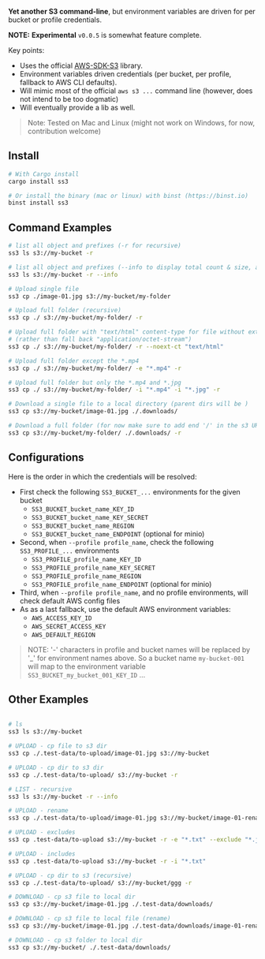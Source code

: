 

**Yet another S3 command-line**, but environment variables are driven for per bucket or profile credentials. 

**NOTE:** **Experimental** `v0.0.5` is somewhat feature complete. 

Key points:
- Uses the official [AWS-SDK-S3](https://crates.io/crates/aws-sdk-s3) library.
- Environment variables driven credentials (per bucket, per profile, fallback to AWS CLI defaults).
- Will mimic most of the official `aws s3 ...` command line (however, does not intend to be too dogmatic)
- Will eventually provide a lib as well. 

> Note: Tested on Mac and Linux (might not work on Windows, for now, contribution welcome)

## Install

```sh
# With Cargo install
cargo install ss3

# Or install the binary (mac or linux) with binst (https://binst.io)
binst install ss3
```

## Command Examples

```sh
# list all object and prefixes (-r for recursive)
ss3 ls s3://my-bucket -r

# list all object and prefixes (--info to display total count & size, also per extensions)
ss3 ls s3://my-bucket -r --info

# Upload single file
ss3 cp ./image-01.jpg s3://my-bucket/my-folder

# Upload full folder (recursive)
ss3 cp ./ s3://my-bucket/my-folder/ -r

# Upload full folder with "text/html" content-type for file without extension 
# (rather than fall back "application/octet-stream")
ss3 cp ./ s3://my-bucket/my-folder/ -r --noext-ct "text/html"

# Upload full folder except the *.mp4
ss3 cp ./ s3://my-bucket/my-folder/ -e "*.mp4" -r

# Upload full folder but only the *.mp4 and *.jpg
ss3 cp ./ s3://my-bucket/my-folder/ -i "*.mp4" -i "*.jpg" -r

# Download a single file to a local directory (parent dirs will be )
ss3 cp s3://my-bucket/image-01.jpg ./.downloads/

# Download a full folder (for now make sure to add end '/' in the s3 URL to distinguish from object)
ss3 cp s3://my-bucket/my-folder/ ./.downloads/ -r
```

## Configurations

Here is the order in which the credentials will be resolved:

- First check the following `SS3_BUCKET_...` environments for the given bucket
    - `SS3_BUCKET_bucket_name_KEY_ID`
    - `SS3_BUCKET_bucket_name_KEY_SECRET`
    - `SS3_BUCKET_bucket_name_REGION`  
    - `SS3_BUCKET_bucket_name_ENDPOINT` (optional for minio)     
- Second, when `--profile profile_name`, check the following `SS3_PROFILE_...` environments
    - `SS3_PROFILE_profile_name_KEY_ID`
    - `SS3_PROFILE_profile_name_KEY_SECRET`
    - `SS3_PROFILE_profile_name_REGION`  
    - `SS3_PROFILE_profile_name_ENDPOINT` (optional for minio) 
- Third, when `--profile profile_name`, and no profile environments, will check default AWS config files
- As as a last fallback, use the default AWS environment variables: 
    - `AWS_ACCESS_KEY_ID`
    - `AWS_SECRET_ACCESS_KEY`
    - `AWS_DEFAULT_REGION`

> NOTE: '-' characters in profile and bucket names will be replaced by '_' for environment names above. So a bucket name `my-bucket-001` will map to the environment variable `SS3_BUCKET_my_bucket_001_KEY_ID` ...

## Other Examples

```sh

# ls
ss3 ls s3://my-bucket

# UPLOAD - cp file to s3 dir
ss3 cp ./.test-data/to-upload/image-01.jpg s3://my-bucket

# UPLOAD - cp dir to s3 dir
ss3 cp ./.test-data/to-upload/ s3://my-bucket -r

# LIST - recursive
ss3 ls s3://my-bucket -r --info

# UPLOAD - rename
ss3 cp ./.test-data/to-upload/image-01.jpg s3://my-bucket/image-01-renamed.jpg

# UPLOAD - excludes
ss3 cp .test-data/to-upload s3://my-bucket -r -e "*.txt" --exclude "*.jpg"

# UPLOAD - includes
ss3 cp .test-data/to-upload s3://my-bucket -r -i "*.txt"

# UPLOAD - cp dir to s3 (recursive)
ss3 cp ./.test-data/to-upload/ s3://my-bucket/ggg -r

# DOWNLOAD - cp s3 file to local dir 
ss3 cp s3://my-bucket/image-01.jpg ./.test-data/downloads/

# DOWNLOAD - cp s3 file to local file (rename)
ss3 cp s3://my-bucket/image-01.jpg ./.test-data/downloads/image-01-rename.jpg

# DOWNLOAD - cp s3 folder to local dir
ss3 cp s3://my-bucket/ ./.test-data/downloads/
```
